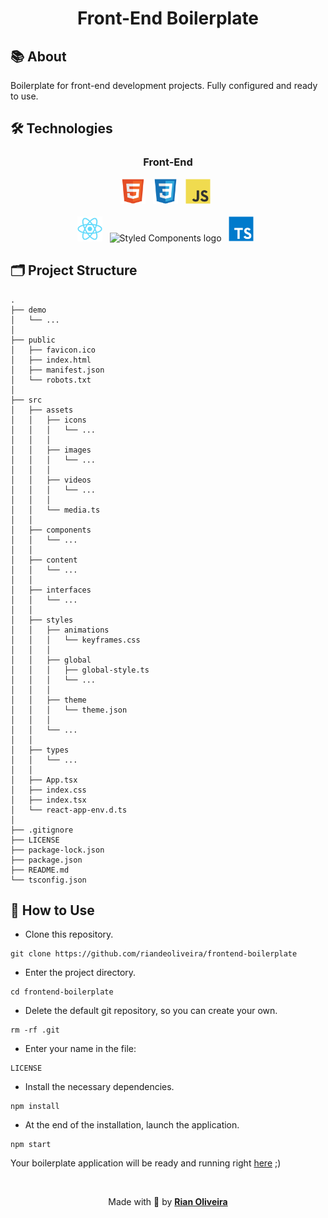 <h1 align="center">Front-End Boilerplate</h1>

## 📚 About

Boilerplate for front-end development projects. Fully configured and ready to use.

## 🛠️ Technologies

<div align="center">
  <h3>Front-End</h3>
  <img alt="HTML5 logo" height="40" src="https://raw.githubusercontent.com/devicons/devicon/master/icons/html5/html5-original.svg" title="HTML5" width="40"></img>
  &nbsp;
  <img alt="CSS3 logo" height="40" src="https://raw.githubusercontent.com/devicons/devicon/master/icons/css3/css3-original.svg" title="CSS3" width="40"></img>
  &nbsp;
  <img alt="JavaScript logo" height="40" src="https://raw.githubusercontent.com/devicons/devicon/master/icons/javascript/javascript-original.svg" title="JavaScript" width="40"></img>
  &nbsp;
  <br>
  <br>
  <img alt="React logo" height="40" src="https://raw.githubusercontent.com/devicons/devicon/master/icons/react/react-original.svg" title="React" width="40"></img>
  &nbsp;
  <img alt="Styled Components logo" height="40" src="https://avatars.githubusercontent.com/u/20658825?s=200&v=4" title="Styled Components" width="40"></img>
  &nbsp;
  <img alt="TypeScript logo" height="40" src="https://raw.githubusercontent.com/devicons/devicon/master/icons/typescript/typescript-original.svg" title="TypeScript" width="40"></img>
  &nbsp;
</div>

## 🗂️ Project Structure

```
.
├── demo
│   └── ...
│
├── public
│   ├── favicon.ico
│   ├── index.html
│   ├── manifest.json
│   └── robots.txt
│
├── src
│   ├── assets
│   │   ├── icons
│   │   │   └── ...
│   │   │
│   │   ├── images
│   │   │   └── ...
│   │   │
│   │   ├── videos
│   │   │   └── ...
│   │   │
│   │   └── media.ts
│   │
│   ├── components
│   │   └── ...
│   │
│   ├── content
│   │   └── ...
│   │
│   ├── interfaces
│   │   └── ...
│   │
│   ├── styles
│   │   ├── animations
│   │   │   └── keyframes.css
│   │   │
│   │   ├── global
│   │   │   ├── global-style.ts
│   │   │   └── ...
│   │   │
│   │   ├── theme
│   │   │   └── theme.json
│   │   │
│   │   └── ...
│   │
│   ├── types
│   │   └── ...
│   │
│   ├── App.tsx
│   ├── index.css
│   ├── index.tsx
│   └── react-app-env.d.ts
│
├── .gitignore
├── LICENSE
├── package-lock.json
├── package.json
├── README.md
└── tsconfig.json
```

## 🔎 How to Use

- Clone this repository.

```
git clone https://github.com/riandeoliveira/frontend-boilerplate
```

- Enter the project directory.

```
cd frontend-boilerplate
```

- Delete the default git repository, so you can create your own.

```
rm -rf .git
```

- Enter your name in the file:

```
LICENSE
```

- Install the necessary dependencies.

```
npm install
```

- At the end of the installation, launch the application.

```
npm start
```

Your boilerplate application will be ready and running right [here](http://localhost:3000) ;)

<br>

<p align="center">Made with 💙 by <a href="https://github.com/riandeoliveira"><strong>Rian Oliveira</strong></a></p>
